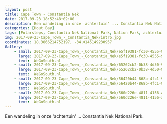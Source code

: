```yaml
---
layout: post
title: Cape Town - Constantia Nek 
date: 2017-09-23 18:52:48+02:00
description: Een wandeling in onze 'achtertuin' ... Constantia Nek National Park. 
categories: [Hout Bay]
tags: [Polarsteps, Constantia Nek National Park, Nation Park, achtertuin]
img: 2017-09-23-Cape_Town_-_Constantia_Nek/intro.jpg
coordinates: 18.3866214752197, -34.0145149230957
Gallery:
    - small: 2017-09-23-Cape_Town_-_Constantia_Nek/e5f19381-fc30-4555-95cb-da90804c8d96_large_image.jpg
      large: 2017-09-23-Cape_Town_-_Constantia_Nek/e5f19381-fc30-4555-95cb-da90804c8d96_large_image.jpg
      text:  WeGoSouth.nl
    - small: 2017-09-23-Cape_Town_-_Constantia_Nek/65262cb2-0b38-4d50-9088-db5858c8040d_large_image.jpg
      large: 2017-09-23-Cape_Town_-_Constantia_Nek/65262cb2-0b38-4d50-9088-db5858c8040d_large_image.jpg
      text:  WeGoSouth.nl
    - small: 2017-09-23-Cape_Town_-_Constantia_Nek/56420b44-868b-4fc1-9271-e9114ccaa4df_large_image.jpg
      large: 2017-09-23-Cape_Town_-_Constantia_Nek/56420b44-868b-4fc1-9271-e9114ccaa4df_large_image.jpg
      text:  WeGoSouth.nl
    - small: 2017-09-23-Cape_Town_-_Constantia_Nek/560d226e-4811-4156-a362-5054f6f8f14c_large_image.jpg
      large: 2017-09-23-Cape_Town_-_Constantia_Nek/560d226e-4811-4156-a362-5054f6f8f14c_large_image.jpg
      text:  WeGoSouth.nl
---
```

Een wandeling in onze 'achtertuin' ... Constantia Nek National Park. 